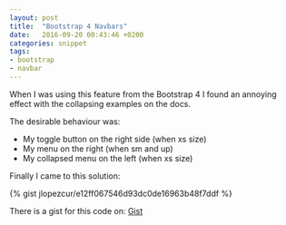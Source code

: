 ```yaml
---
layout: post
title:  "Bootstrap 4 Navbars"
date:   2016-09-20 00:43:46 +0200
categories: snippet
tags:
- bootstrap
- navbar
---
```

When I was using this feature from the Bootstrap 4 I found an annoying effect with the collapsing examples on the docs.

The desirable behaviour was:
- My toggle button on the right side (when xs size)
- My menu on the right (when sm and up)
- My collapsed menu on the left (when xs size)

Finally I came to this solution:

{% gist jlopezcur/e12ff067546d93dc0de16963b48f7ddf %}

There is a gist for this code on:
[Gist][gist]

[gist]: https://gist.github.com/jlopezcur/e12ff067546d93dc0de16963b48f7ddf

